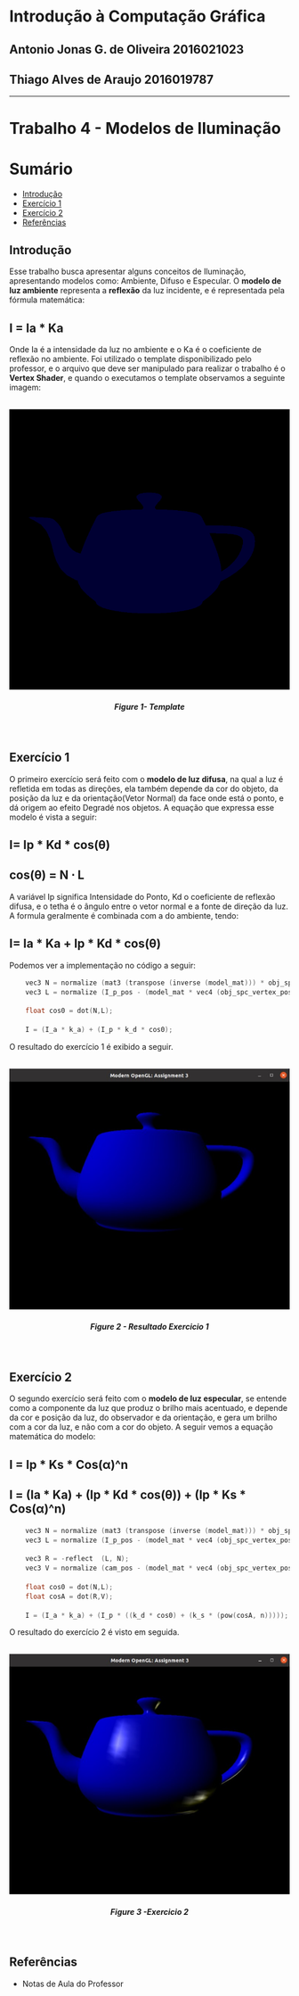 # Introdução à Computação Gráfica

## Antonio Jonas G. de Oliveira 2016021023
## Thiago Alves de Araujo	2016019787

---

# Trabalho 4 - Modelos de Iluminação

# Sumário
* [Introdução](#introdução)
* [Exercício 1](#exercício-1)
* [Exercício 2](#exercício-2)
* [Referências](#referências)

## Introdução

Esse trabalho busca apresentar alguns conceitos de Iluminação, apresentando modelos como: Ambiente, Difuso e Especular. O **modelo de luz ambiente** representa a **reflexão** da luz incidente, e é representada pela fórmula matemática:

## I = Ia * Ka

Onde Ia é a intensidade da luz no ambiente e o Ka é o coeficiente de reflexão no ambiente. Foi utilizado o template disponibilizado pelo professor, e o arquivo que deve ser manipulado para realizar o trabalho é o **Vertex Shader**, e quando o executamos o template observamos a seguinte imagem:

<p align="center">
	<br>
	<img src="./imgs/template.png"/>
	<h5 align="center">Figure 1- Template</h5>
	<br>
</p>


## Exercício 1

O primeiro exercício será feito com o **modelo de luz difusa**, na qual a luz é refletida em todas as direções, ela também depende da cor do objeto, da posição da luz e da orientação(Vetor Normal) da face onde está o ponto, e dá origem ao efeito Degradé nos objetos. A equação que expressa esse modelo é vista a seguir:

## I= Ip * Kd * cos(θ)
## cos(θ) = N ⋅ L

A variável Ip significa Intensidade do Ponto, Kd o coeficiente de reflexão difusa, e o tetha é o ângulo entre o vetor normal e a fonte de direção da luz. A formula geralmente é combinada com a do ambiente, tendo:

## I= Ia * Ka + Ip * Kd * cos(θ)

Podemos ver a implementação no código a seguir:

```C++
    vec3 N = normalize (mat3 (transpose (inverse (model_mat))) * obj_spc_N);
    vec3 L = normalize (I_p_pos - (model_mat * vec4 (obj_spc_vertex_pos , 1.0)).xyz);

    float cos0 = dot(N,L);

    I = (I_a * k_a) + (I_p * k_d * cos0);
```
O resultado do exercício 1 é exibido a seguir.

<p align="center">
	<br>
	<img src="./imgs/result1.jpg"/>
	<h5 align="center">Figure 2 - Resultado Exercicio 1</h5>
	<br>
</p>

## Exercício 2

O segundo exercício será feito com o **modelo de luz especular**, se entende como a componente da luz que produz o brilho mais acentuado, e depende da cor e posição da luz, do observador e da orientação, e gera um brilho com a cor da luz, e não com a cor do objeto. A seguir vemos a equação matemática do modelo:

## I = Ip * Ks * Cos(α)^n

## I = (Ia * Ka) + (Ip * Kd * cos(θ)) + (Ip * Ks * Cos(α)^n)

```C++
    vec3 N = normalize (mat3 (transpose (inverse (model_mat))) * obj_spc_N);
    vec3 L = normalize (I_p_pos - (model_mat * vec4 (obj_spc_vertex_pos , 1.0)).xyz);

    vec3 R = -reflect  (L, N);
    vec3 V = normalize (cam_pos - (model_mat * vec4 (obj_spc_vertex_pos , 1.0)).xyz);

    float cos0 = dot(N,L);
    float cosA = dot(R,V);
    
    I = (I_a * k_a) + (I_p * ((k_d * cos0) + (k_s * (pow(cosA, n)))));
```

O resultado do exercício 2 é visto em seguida.

<p align="center">
	<br>
	<img src="./imgs/result2.jpg"/>
	<h5 align="center">Figure 3 -Exercicio 2</h5>
	<br>
</p>

## Referências

* Notas de Aula do Professor